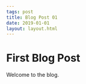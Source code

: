 ```yaml
---
tags: post
title: Blog Post 01
date: 2019-01-01
layout: layout.html
---
```


# First Blog Post
Welcome to the blog.